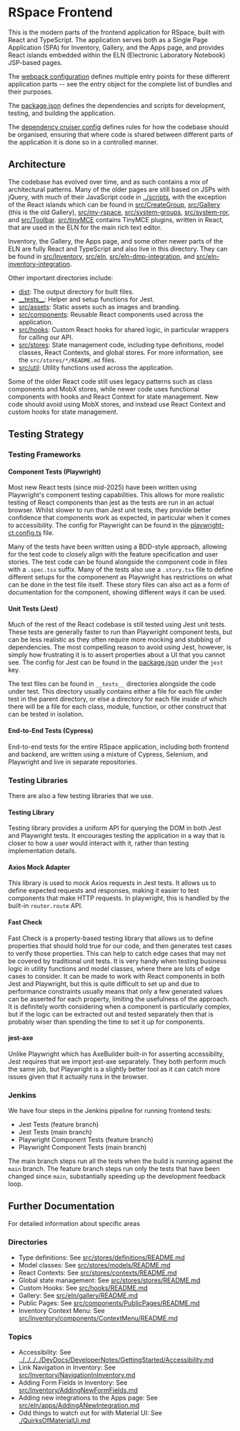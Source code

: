 # RSpace Frontend

This is the modern parts of the frontend application for RSpace, built with
React and TypeScript. The application serves both as a Single Page Application
(SPA) for Inventory, Gallery, and the Apps page, and provides React islands
embedded within the ELN (Electronic Laboratory Notebook) JSP-based pages.

The [webpack configuration](./webpack.config.js) defines multiple entry points
for these different application parts -- see the entry object for the complete
list of bundles and their purposes.

The [package.json](./package.json) defines the dependencies and scripts for
development, testing, and building the application.

The [dependency cruiser config](./dependency-cruiser.js) defines rules for
how the codebase should be organised, ensuring that where code is shared between
different parts of the application it is done so in a controlled manner.

## Architecture

The codebase has evolved over time, and as such contains a mix of architectural
patterns. Many of the older pages are still based on JSPs with jQuery, with much
of their JavaScript code in [../scripts](../scripts), with the exception of the
React islands which can be found in [src/CreateGroup](./src/CreateGroup),
[src/Gallery](./src/Gallery) (this is the old Gallery),
[src/my-rspace](./src/my-rspace), [src/system-groups](./src/system-groups),
[src/system-ror](./src/system-ror), and [src/Toolbar](./src/Toolbar).
[src/tinyMCE](./src/tinyMCE) contains TinyMCE plugins, written in React, that
are used in the ELN for the main rich text editor.

Inventory, the Gallery, the Apps page, and some other newer parts of the ELN are
fully React and TypeScript and also live in this directory. They can be found in
[src/Inventory](./src/Inventory), [src/eln](./src/eln),
[src/eln-dmp-integration](./src/eln-dmp-integration), and
[src/eln-inventory-integration](./src/eln-inventory-integration).

Other important directories include:
- [dist](./dist): The output directory for built files.
- [\_\_tests\_\_](./__tests__): Helper and setup functions for Jest.
- [src/assets](./src/assets): Static assets such as images and branding.
- [src/components](./src/components): Reusable React components used across the
  application.
- [src/hooks](./src/hooks): Custom React hooks for shared logic, in particular
  wrappers for calling our API.
- [src/stores](./src/stores): State management code, including type definitions,
  model classes, React Contexts, and global stores. For more information, see
  the `src/stores/*/README.md` files.
- [src/util](./src/util): Utility functions used across the application.

Some of the older React code still uses legacy patterns such as class components
and MobX stores, while newer code uses functional components with hooks and React
Context for state management. New code should avoid using MobX stores, and
instead use React Context and custom hooks for state management.

## Testing Strategy

### Testing Frameworks

#### Component Tests (Playwright)
Most new React tests (since mid-2025) have been written using Playwright's
component testing capabilities. This allows for more realistic testing of React
components than jest as the tests are run in an actual browser. Whilst slower to
run than Jest unit tests, they provide better confidence that components work as
expected, in particular when it comes to accessibility. The config for Playwright
can be found in the [playwright-ct.config.ts](./playwright-ct.config.ts) file.

Many of the tests have been written using a BDD-style approach, allowing for
the test code to closely align with the feature specification and user stories.
The test code can be found alongside the component code in files with a
`.spec.tsx` suffix. Many of the tests also use a `.story.tsx` file to define
different setups for the componenent as Playwright has restrictions on what
can be done in the test file itself. These story files can also act as a form of
documentation for the component, showing different ways it can be used.

#### Unit Tests (Jest)
Much of the rest of the React codebase is still tested using Jest unit tests. These
tests are generally faster to run than Playwright component tests, but can be
less realistic as they often require more mocking and stubbing of dependencies.
The most compelling reason to avoid using Jest, however, is simply how
frustrating it is to assert properties about a UI that you cannot see. The
config for Jest can be found in the [package.json](./package.json) under the
`jest` key.

The test files can be found in `__tests__` directories alongside the code under test.
This directory usually contains either a file for each file under test in the
parent directory, or else a directory for each file inside of which there will
be a file for each class, module, function, or other construct that can be
tested in isolation.

#### End-to-End Tests (Cypress)
End-to-end tests for the entire RSpace application, including both frontend and
backend, are written using a mixture of Cypress, Selenium, and Playwright and
live in separate repositories.

### Testing Libraries

There are also a few testing libraries that we use.

#### Testing Library
Testing library provides a uniform API for querying the DOM in both Jest and
Playwright tests. It encourages testing the application in a way that is closer
to how a user would interact with it, rather than testing implementation details.

#### Axios Mock Adapter
This library is used to mock Axios requests in Jest tests. It allows us to
define expected requests and responses, making it easier to test components that
make HTTP requests. In playwright, this is handled by the built-in
`router.route` API.

#### Fast Check
Fast Check is a property-based testing library that allows us to define
properties that should hold true for our code, and then generates test cases to
verify those properties. This can help to catch edge cases that may not be
covered by traditional unit tests. It is very handy when testing business logic
in utility functions and model classes, where there are lots of edge cases to
consider. It can be made to work with React components in both Jest and
Playwright, but this is quite difficult to set up and due to performance
constraints usually means that only a few generated values can be asserted for
each property, limiting the usefulness of the approach. It is definitely worth
considering when a component is particularly complex, but if the logic can be
extracted out and tested separately then that is probably wiser than spending
the time to set it up for components.

#### jest-axe
Unlike Playwright which has AxeBuilder built-in for asserting accessiblity, Jest
requires that we import jest-axe separately. They both perform much the same
job, but Playwright is a slightly better tool as it can catch more issues given
that it actually runs in the browser.

### Jenkins
We have four steps in the Jenkins pipeline for running frontend tests:
- Jest Tests (feature branch)
- Jest Tests (main branch)
- Playwright Component Tests (feature branch)
- Playwright Component Tests (main branch)

The main branch steps run all the tests when the build is running against the
`main` branch. The feature branch steps run only the tests that have been
changed since `main`, substantially speeding up the development feedback loop.

## Further Documentation

For detailed information about specific areas

### Directories
- Type definitions: See [src/stores/definitions/README.md](src/stores/definitions/README.md)
- Model classes: See [src/stores/models/README.md](src/stores/models/README.md)
- React Contexts: See [src/stores/contexts/README.md](src/stores/contexts/README.md)
- Global state management: See [src/stores/stores/README.md](src/stores/stores/README.md)
- Custom Hooks: See [src/hooks/README.md](src/hooks/README.md)
- Gallery: See [src/eln/gallery/README.md](src/eln/gallery/README.md)
- Public Pages: See [src/components/PublicPages/README.md](src/components/PublicPages/README.md)
- Inventory Context Menu: See [src/Inventory/components/ContextMenu/README.md](src/Inventory/components/ContextMenu/README.md)

### Topics
- Accessibility: See [../../../../DevDocs/DeveloperNotes/GettingStarted/Accessibility.md](../../../../DevDocs/DeveloperNotes/GettingStarted/Accessibility.md)
- Link Navigation in Inventory: See [src/Inventory/NavigationInInventory.md](src/Inventory/NavigationInInventory.md)
- Adding Form Fields in Inventory: See [src/Inventory/AddingNewFormFields.md](src/Inventory/AddingNewFormFields.md)
- Adding new integrations to the Apps page: See [src/eln/apps/AddingANewIntegration.md](src/eln/apps/AddingANewIntegration.md)
- Odd things to watch out for with Material UI: See [./QuirksOfMaterialUi.md](./QuirksOfMaterialUi.md)
